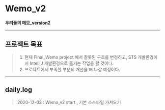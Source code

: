 # Wemo_v2
**우리들의 메모_version2**

----------
## 프로젝트 목표 
>1. 현재 Final_Wemo project 에서 잘못된 구조를 변경하고,
> STS 개발환경에서 IntelliJ 개발환경으로 옮기는 작업을 할 것이다.
>2. 프로젝트에서 부족한 부분의 개선을 해 나갈 예정이다.
>
-----------------

## daily.log
> 2020-12-03 : Wemo_v2 start , 기본 소스파일 가져오기